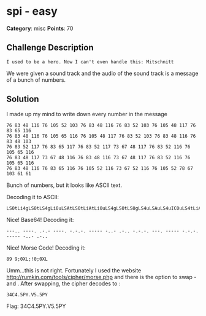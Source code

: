 spi - easy
===========
**Category**: misc  **Points**: 70

Challenge Description
------
```
I used to be a hero. Now I can't even handle this: Mitschnitt
```
We were given a sound track and the audio of the sound track is a message of a bunch of numbers.

Solution
--------

I made up my mind to write down every number in the message

```
76 83 48 116 76 105 52 103 76 83 48 116 76 83 52 103 76 105 48 117 76 83 65 116 
76 83 48 116 76 105 65 116 76 105 48 117 76 83 52 103 76 83 48 116 76 83 48 103 
76 83 52 117 76 83 65 117 76 83 52 117 73 67 48 117 76 83 52 116 76 105 65 116 
76 83 48 117 73 67 48 116 76 83 48 116 73 67 48 117 76 83 52 116 76 105 65 116 
76 83 48 116 76 83 65 116 76 105 52 116 73 67 52 116 76 105 52 78 67 103 61 61
```
Bunch of numbers, but it looks like ASCII text.

Decoding it to ASCII: 

```
LS0tLi4gLS0tLS4gLi0uLSAtLS0tLiAtLi0uLS4gLS0tLS0gLS4uLSAuLS4uIC0uLS4tLiAtLS0uIC0tLS0tIC0uLS4tLiAtLS0tLSAtLi4tIC4tLi4NCg==
```

Nice! Base64! Decoding it: 

```
---.. ----. .-.- ----. -.-.-. ----- -..- .-.. -.-.-. ---. ----- -.-.-. ----- -..- .-..
```

Nice! Morse Code! Decoding it: 

```
89 9;0XL;!0;0XL
```

Umm...this is not right. Fortunately I used the website http://rumkin.com/tools/cipher/morse.php and there is the option
to swap - and . After swapping, the cipher decodes to :

```
34C4.5PY.V5.5PY
```

Flag: 34C4.5PY.V5.5PY
